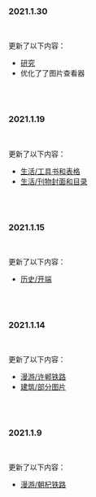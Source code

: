 ### 2021.1.30

<br>

更新了以下内容：

- [研究](../../research)
- 优化了了图片查看器

<br>
<br>

### 2021.1.19

<br>

更新了以下内容：

- [生活/工具书和表格](../../life/references)
- [生活/刊物封面和目录](../../life/magazines)

<br>
<br>

### 2021.1.15

<br>

更新了以下内容：

- [历史/开端](../../history/)

<br>
<br>

### 2021.1.14

<br>

更新了以下内容：

- [漫游/许郸铁路](../../virtualtour/xudan)
- [建筑/部分图片](../../architecture)

<br>
<br>

### 2021.1.9

<br>

更新了以下内容：

- [漫游/朝杞铁路](../../virtualtour/chaoqi)

<br>
<br>





